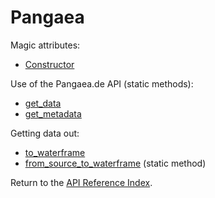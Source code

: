 # Pangaea

Magic attributes:

* [Constructor](__init__.md)

Use of the Pangaea.de API (static methods):

* [get_data](observatories.md)
* [get_metadata](instruments.md)

Getting data out:

* [to_waterframe](to_waterframe.md)
* [from_source_to_waterframe](from_source_to_waterframe.md) (static method)

Return to the [API Reference Index](../../index_api_reference.md).